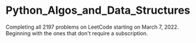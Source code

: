 # Python_Algos_and_Data_Structures
Completing all 2197 problems on LeetCode starting on March 7, 2022. Beginning with the ones that don't require a subscription.
